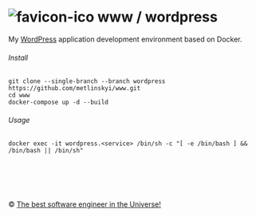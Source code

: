 ![favicon-ico] www / wordpress
=======

My [WordPress](https://codex.wordpress.org/) application development environment based on Docker. 

  
###### Install

```
git clone --single-branch --branch wordpress https://github.com/metlinskyi/www.git
cd www
docker-compose up -d --build
```

###### Usage

```
docker exec -it wordpress.<service> /bin/sh -c "[ -e /bin/bash ] && /bin/bash || /bin/sh"
```

&nbsp;
============
&copy; [The best software engineer in the Universe!](http://www.metlinskyi.com/)

[favicon-ico]: https://raw.github.com/metlinskyi/www/wordpress/favicon.ico
